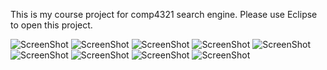 
This is my course project for comp4321 search engine.
Please use Eclipse to open this project.


![ScreenShot](https://user-images.githubusercontent.com/13085362/30240448-3816d564-95a3-11e7-8550-e2d55aa6f656.png)
![ScreenShot](https://user-images.githubusercontent.com/13085362/30240449-3e8fc9a0-95a3-11e7-8324-1705c25dbaef.png)
![ScreenShot](https://user-images.githubusercontent.com/13085362/30240451-40ebf21e-95a3-11e7-80e7-0734ab84848b.png)
![ScreenShot](https://user-images.githubusercontent.com/13085362/30240452-43a60ada-95a3-11e7-8bc1-893d498d926b.png)
![ScreenShot](https://user-images.githubusercontent.com/13085362/30240453-4620244e-95a3-11e7-96a9-b9c9e0f16d66.png)
![ScreenShot](https://user-images.githubusercontent.com/13085362/30240456-4929c726-95a3-11e7-8bdf-c67734f9ec48.png)
![ScreenShot](https://user-images.githubusercontent.com/13085362/30240458-4b9e9d38-95a3-11e7-9134-e74aae5951d5.png)
![ScreenShot](https://user-images.githubusercontent.com/13085362/30240459-4e9ee6dc-95a3-11e7-834c-e2106ffa1371.png)
![ScreenShot](https://user-images.githubusercontent.com/13085362/30240462-51971fa8-95a3-11e7-9b34-c08d013be5f3.png)
